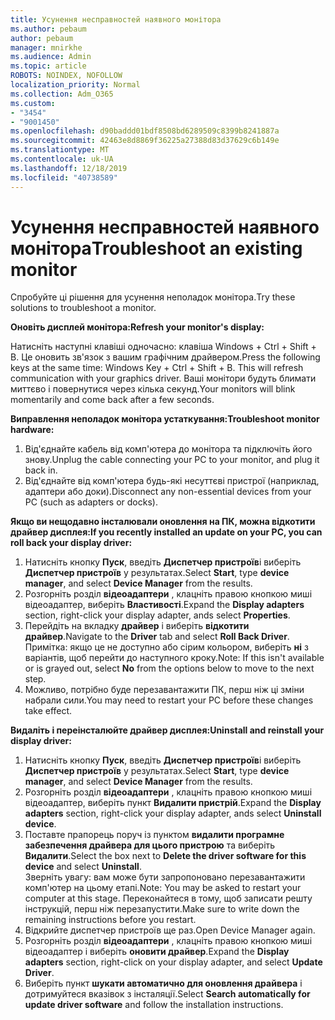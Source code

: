 ```yaml
---
title: Усунення несправностей наявного монітора
ms.author: pebaum
author: pebaum
manager: mnirkhe
ms.audience: Admin
ms.topic: article
ROBOTS: NOINDEX, NOFOLLOW
localization_priority: Normal
ms.collection: Adm_O365
ms.custom:
- "3454"
- "9001450"
ms.openlocfilehash: d90baddd01bdf8508bd6289509c8399b8241887a
ms.sourcegitcommit: 42463e8d8869f36225a27388d83d37629c6b149e
ms.translationtype: MT
ms.contentlocale: uk-UA
ms.lasthandoff: 12/18/2019
ms.locfileid: "40738589"
---
```

# <a name="troubleshoot-an-existing-monitor"></a><span data-ttu-id="08770-102">Усунення несправностей наявного монітора</span><span class="sxs-lookup"><span data-stu-id="08770-102">Troubleshoot an existing monitor</span></span>

<span data-ttu-id="08770-103">Спробуйте ці рішення для усунення неполадок монітора.</span><span class="sxs-lookup"><span data-stu-id="08770-103">Try these solutions to troubleshoot a monitor.</span></span> 

<span data-ttu-id="08770-104">**Оновіть дисплей монітора:**</span><span class="sxs-lookup"><span data-stu-id="08770-104">**Refresh your monitor's display:**</span></span>

<span data-ttu-id="08770-105">Натисніть наступні клавіші одночасно: клавіша Windows + Ctrl + Shift + B. Це оновить зв'язок з вашим графічним драйвером.</span><span class="sxs-lookup"><span data-stu-id="08770-105">Press the following keys at the same time: Windows Key  + Ctrl + Shift + B. This will refresh communication with your graphics driver.</span></span> <span data-ttu-id="08770-106">Ваші монітори будуть блимати миттєво і повернутися через кілька секунд.</span><span class="sxs-lookup"><span data-stu-id="08770-106">Your monitors will blink momentarily and come back after a few seconds.</span></span>

<span data-ttu-id="08770-107">**Виправлення неполадок монітора устаткування:**</span><span class="sxs-lookup"><span data-stu-id="08770-107">**Troubleshoot monitor hardware:**</span></span>

1. <span data-ttu-id="08770-108">Від'єднайте кабель від комп'ютера до монітора та підключіть його знову.</span><span class="sxs-lookup"><span data-stu-id="08770-108">Unplug the cable connecting your PC to your monitor, and plug it back in.</span></span>
2. <span data-ttu-id="08770-109">Від'єднайте від комп'ютера будь-які несуттєві пристрої (наприклад, адаптери або доки).</span><span class="sxs-lookup"><span data-stu-id="08770-109">Disconnect any non-essential devices from your PC (such as adapters or docks).</span></span>

<span data-ttu-id="08770-110">**Якщо ви нещодавно інсталювали оновлення на ПК, можна відкотити драйвер дисплея:**</span><span class="sxs-lookup"><span data-stu-id="08770-110">**If you recently installed an update on your PC, you can roll back your display driver:**</span></span>

1. <span data-ttu-id="08770-111">Натисніть кнопку **Пуск**, введіть **Диспетчер пристроїв**і виберіть **Диспетчер пристроїв** у результатах.</span><span class="sxs-lookup"><span data-stu-id="08770-111">Select **Start**, type **device manager**, and select **Device Manager** from the results.</span></span>
2. <span data-ttu-id="08770-112">Розгорніть розділ **відеоадаптери** , клацніть правою кнопкою миші відеоадаптер, виберіть **Властивості**.</span><span class="sxs-lookup"><span data-stu-id="08770-112">Expand the **Display adapters** section, right-click your display adapter, ands select **Properties**.</span></span>
3. <span data-ttu-id="08770-113">Перейдіть на вкладку **драйвер** і виберіть **відкотити драйвер**.</span><span class="sxs-lookup"><span data-stu-id="08770-113">Navigate to the **Driver** tab and select **Roll Back Driver**.</span></span> <br>
<span data-ttu-id="08770-114">Примітка: якщо це не доступно або сірим кольором, виберіть **ні** з варіантів, щоб перейти до наступного кроку.</span><span class="sxs-lookup"><span data-stu-id="08770-114">Note: If this isn't available or is grayed out, select **No** from the options below to move to the next step.</span></span>
4. <span data-ttu-id="08770-115">Можливо, потрібно буде перезавантажити ПК, перш ніж ці зміни набрали сили.</span><span class="sxs-lookup"><span data-stu-id="08770-115">You may need to restart your PC before these changes take effect.</span></span>

<span data-ttu-id="08770-116">**Видаліть і переінсталюйте драйвер дисплея:**</span><span class="sxs-lookup"><span data-stu-id="08770-116">**Uninstall and reinstall your display driver:**</span></span>

1. <span data-ttu-id="08770-117">Натисніть кнопку **Пуск**, введіть **Диспетчер пристроїв**і виберіть **Диспетчер пристроїв** у результатах.</span><span class="sxs-lookup"><span data-stu-id="08770-117">Select **Start**, type **device manager**, and select **Device Manager** from the results.</span></span>
2. <span data-ttu-id="08770-118">Розгорніть розділ **відеоадаптери** , клацніть правою кнопкою миші відеоадаптер, виберіть пункт **Видалити пристрій**.</span><span class="sxs-lookup"><span data-stu-id="08770-118">Expand the **Display adapters** section, right-click your display adapter, ands select **Uninstall device**.</span></span> 
3. <span data-ttu-id="08770-119">Поставте прапорець поруч із пунктом **видалити програмне забезпечення драйвера для цього пристрою** та виберіть **Видалити**.</span><span class="sxs-lookup"><span data-stu-id="08770-119">Select the box next to **Delete the driver software for this device** and select **Uninstall**.</span></span><br>
<span data-ttu-id="08770-120">Зверніть увагу: вам може бути запропоновано перезавантажити комп'ютер на цьому етапі.</span><span class="sxs-lookup"><span data-stu-id="08770-120">Note: You may be asked to restart your computer at this stage.</span></span> <span data-ttu-id="08770-121">Переконайтеся в тому, щоб записати решту інструкцій, перш ніж перезапустити.</span><span class="sxs-lookup"><span data-stu-id="08770-121">Make sure to write down the remaining instructions before you restart.</span></span>
4. <span data-ttu-id="08770-122">Відкрийте диспетчер пристроїв ще раз.</span><span class="sxs-lookup"><span data-stu-id="08770-122">Open Device Manager again.</span></span>
5. <span data-ttu-id="08770-123">Розгорніть розділ **відеоадаптери** , клацніть правою кнопкою миші відеоадаптер і виберіть **оновити драйвер**.</span><span class="sxs-lookup"><span data-stu-id="08770-123">Expand the **Display adapters** section, right-click on your display adapter, and select **Update Driver**.</span></span>
6. <span data-ttu-id="08770-124">Виберіть пункт **шукати автоматично для оновлення драйвера** і дотримуйтеся вказівок з інсталяції.</span><span class="sxs-lookup"><span data-stu-id="08770-124">Select **Search automatically for update driver software** and follow the installation instructions.</span></span>